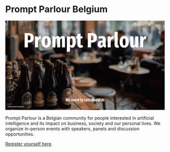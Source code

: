 # Prompt Parlour Belgium

![](promptlogo.jpg)

Prompt Parlour is a Belgian community for people interested in artificial intelligence and its impact on business, society and our personal lives. We organize in-person events with speakers, panels and discussion opportunities.

[Register yourself here](https://pforret.kit.com/promptparlour).


